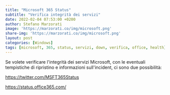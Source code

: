 ```yaml
---
title: "Microsoft 365 Status"
subtitle: "Verifica integrità dei servizi"
date: 2022-02-04 07:53:00 +0200
author: Stefano Marzorati
image: 'https://marzorati.co/img/microsoft.png'
share-img: 'https://marzorati.co/img/microsoft.png'
layout: post
categories: [Windows]
tags: [microsoft, 365, status, servizi, down, verifica, office, health]
---
```

Se volete verificare l'integrità dei servizi Microsoft, con le eventuali tempistiche di ripristino e informazioni sull'incident, ci sono due possibilità:   

<a href="https://twitter.com/MSFT365Status" target="_blank">https://twitter.com/MSFT365Status</a>   

<a href="https://status.office365.com/" target="_blank">https://status.office365.com/</a>